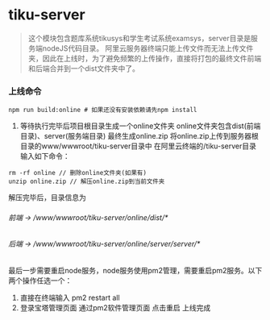 #  tiku-server

> 这个模块包含题库系统tikusys和学生考试系统examsys，server目录是服务端nodeJS代码目录。
> 阿里云服务器终端只能上传文件而无法上传文件夹，因此在上线时，为了避免频繁的上传操作，直接将打包的最终文件前端和后端合并到一个dist文件夹中了。

### 上线命令
```
npm run build:online # 如果还没有安装依赖请先npm install
```
1. 等待执行完毕后项目根目录生成一个online文件夹
online文件夹包含dist(前端目录)、server(服务端目录)
最终生成online.zip
将online.zip上传到服务器根目录的www/wwwroot/tiku-server目录中
在阿里云终端的/tiku-server目录输入如下命令：
```
rm -rf online // 删除online文件夹(如果有)
unzip online.zip // 解压online.zip到当前文件夹
```
解压完毕后，目录信息为
###### 前端 -> /www/wwwroot/tiku-server/online/dist/*
###### 后端 -> /www/wwwroot/tiku-server/online/server/server/*
最后一步需要重启node服务，node服务使用pm2管理，需要重启pm2服务。以下两个操作任选一个：
1. 直接在终端输入 pm2 restart all
2. 登录宝塔管理页面 通过pm2软件管理页面 点击重启
上线完成
